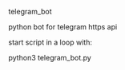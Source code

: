 telegram_bot

python bot for telegram https api

start script in a loop with:

python3 telegram_bot.py

